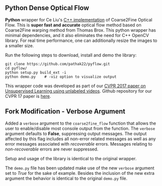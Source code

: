 
## Python Dense Optical Flow

**Python** wrapper for Ce Liu's [C++ implementation](https://people.csail.mit.edu/celiu/OpticalFlow/) of Coarse2Fine Optical Flow. This is **super fast and accurate** optical flow method based on Coarse2Fine warping method from Thomas Brox. This python wrapper has minimal dependencies, and it also eliminates the need for C++ OpenCV library. For real time performance, one can additionally resize the images to a smaller size.

Run the following steps to download, install and demo the library:
  ```Shell
  git clone https://github.com/pathak22/pyflow.git
  cd pyflow/
  python setup.py build_ext -i
  python demo.py    # -viz option to visualize output
  ```

This wrapper code was developed as part of our [CVPR 2017 paper on Unsupervised Learning using unlabeled videos](http://cs.berkeley.edu/~pathak/unsupervised_video/). Github repository for our CVPR 17 paper is [here](https://github.com/pathak22/unsupervised-video).


## Fork Modification - Verbose Argument

Added a `verbose` argument to the `coarse2fine_flow` function that allows the user to enable/disable most console output from the function. The `verbose` argument defaults to **False**, suppressing output messages.
The output affected by this flag includes all non-error related messages as well as any error messages associated with *recoverable* errors. Messages relating to *non-recoverable* errors are never suppressed.

Setup and usage of the library is identical to the original wrapper.

The `demo.py` file has been updated make use of the new `verbose` argument set to *True* for the sake of example. Besides the inclusion of the new extra argument the behavior is identical to the original `demo.py` file.


